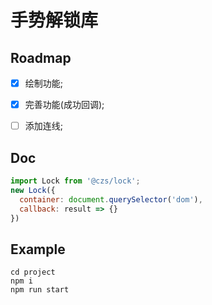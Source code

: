 # 手势解锁库

## Roadmap

- [x] 绘制功能;

- [x] 完善功能(成功回调);

- [ ] 添加连线;

## Doc

```js
import Lock from '@czs/lock';
new Lock({
  container: document.querySelector('dom'),
  callback: result => {}
})
```

## Example

```shell
cd project
npm i
npm run start
```
